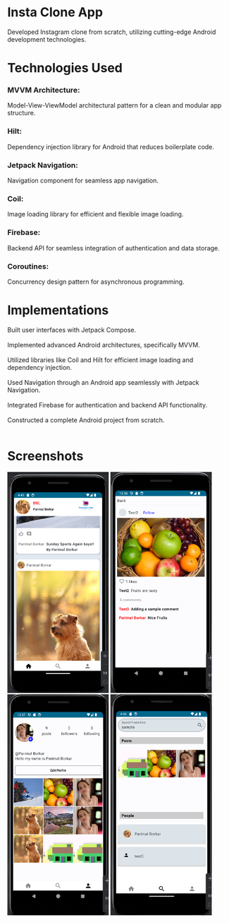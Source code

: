 <h1>Insta Clone App</h1>
Developed Instagram clone from scratch, utilizing cutting-edge Android development technologies.

<h1>Technologies Used</h1>

<h3>MVVM Architecture:</h3>
Model-View-ViewModel architectural pattern for a clean and modular app structure.

<h3>Hilt:</h3>
Dependency injection library for Android that reduces boilerplate code.

<h3>Jetpack Navigation:</h3>
Navigation component for seamless app navigation.

<h3>Coil:</h3>
Image loading library for efficient and flexible image loading.

<h3>Firebase:</h3>
Backend API for seamless integration of authentication and data storage.

<h3>Coroutines:</h3>
Concurrency design pattern for asynchronous programming.

<h1>Implementations</h1>
Built user interfaces with Jetpack Compose.<br><br>
Implemented advanced Android architectures, specifically MVVM.<br><br>
Utilized libraries like Coil and Hilt for efficient image loading and dependency injection.<br><br>
Used Navigation through an Android app seamlessly with Jetpack Navigation.<br><br>
Integrated Firebase for authentication and backend API functionality.<br><br>
Constructed a complete Android project from scratch.<br><br>

<h1>Screenshots</h1>

<div>
  
  <img src="https://github.com/Parimal-b/InstagramCloneApp/blob/master/Home%20Page.png" height="500px" width="230px">
<img src="https://github.com/Parimal-b/InstagramCloneApp/blob/master/InstaS2.png" height="500px" width="230px">
<img src="https://github.com/Parimal-b/InstagramCloneApp/blob/master/InstaS3.png" height="500px" width="230px">
  <img src="https://github.com/Parimal-b/InstagramCloneApp/blob/master/Advance%20Search.png" height="500px" width="230px">
</div>

